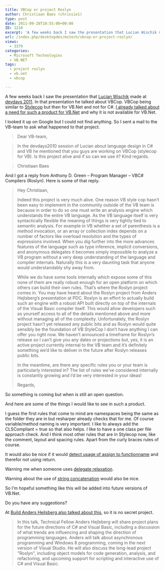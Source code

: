 ```yaml
---
title: VBCop or project Roslyn
author: Christiaan Baes (chrissie1)
type: post
date: 2011-09-28T10:55:00+00:00
ID: 1210
excerpt: 'A few weeks back I saw the presentation that Lucian Wischik made at devdays 2011. In that presentation he talked about VBCop. VBCop being similar to Stylecop but then for VB.Net and not for C#. I already talked about a need for such a product for VB.Net&hellip;'
url: /index.php/desktopdev/mstech/vbcop-or-project-roslyn/
views:
  - 3379
categories:
  - Microsoft Technologies
  - VB.NET
tags:
  - project roslyn
  - vb.net
  - vbcop

---
```

A few weeks back I saw the presentation that [Lucian Wischik][1] made at [devdays 2011][2]. In that presentation he talked about VBCop. VBCop being similar to [Stylecop][3] but then for VB.Net and not for C#. [I already talked about a need for such a product for VB.Net][4] and why it is not available for VB.Net.

I looked it up on Google but I could not find anything. So I sent a mail to the VB-team to ask what happened to that project. 

> Dear VB-team,
  
> In the devdays2010 session of Lucian about language design in C# and VB he mentioned that you guys are working on VBCop (stylecop for VB). Is this project alive and if so can we use it? Kind regards.
  
> Christiaan Baes

And I got a reply from Anthony D. Green &#8211; Program Manager &#8211; VBC# Compilers (Roslyn). Here is some of that reply.

> Hey Christiaan,
> 
> Indeed this project is very much alive. One reason VB style cop hasn&#8217;t been easy to implement in the community outside of the VB team is because in order to do so one must write an analysis engine which understands the entire VB language. As the VB language itself is very syntactically flexible the meaning of things is very tightly tied to semantic analysis. For example in VB whether a set of parenthesis is a method invocation, or an array or collection index depends on a number of factors like overload resolution and the types of expressions involved. When you dig further into the more advances features of the language such as type inference, implicit conversions, and anonymous delegates it becomes simply impossible to analyze a VB program without a very deep understanding of the language and compiler internals. Naturally this is a very daunting task that anyone would understandably shy away from.
> 
> While we do have some tools internally which expose some of this none of them are really robust enough for an open platform on which others can build their own rules. That&#8217;s where the Roslyn project comes in. You may have heard about the Roslyn project from Anders Hejlsberg&#8217;s presentation at PDC. Roslyn is an effort to actually build such an engine with a robust API built directly on top of the internals of the Visual Basic compiler itself. This would allow developers such as yourself access to all of the details mentioned above and more without managing all of the complexity. Unfortunately, the Roslyn project hasn&#8217;t yet released any public bits and as Roslyn would quite sensibly be the foundation of VB StyleCop I don&#8217;t have anything I can offer you right now. <span class="MT_red">We haven&#8217;t announced a timeframe for Roslyn&#8217;s release so I can&#8217;t give you any dates or projections but</span>, yes, it is an active project currently internal to the VB team and it&#8217;s definitely something we&#8217;d like to deliver in the future after Roslyn releases public bits.
> 
> In the meantime, are there any specific rules you or your team is particularly interested in? The list of rules we&#8217;ve considered internally is constantly growing and I&#8217;d be very interested in your ideas!
> 
> Regards,

So something is coming but when is still an open question.

And here are some of the things I would like to see in such a product.

I guess the first rules that come to mind are namespaces being the same as the folder they are in but resharper already checks that for me. Of course variable/method naming is very important. I like to always add the CLSCompliant = true so that also helps. I like to have a one class per file approach check. And I think most other rules that are in Stylecop now, like the comment, layout and spacing rules. Apart from the curly braces rules of course. 

It would also be nice if it would [detect usage of assign to functionname][5] and therefor not using return.
  
Warning me when someone uses [delegate relaxation][6].
  
Warning about the use of [string concatenation][7] would also be nice.

So I&#8217;m hopeful something like this will be added into future versions of VB.Net. 

Do you have any suggestions?

At [Build Anders Hejlsberg also talked about this][8], so it is no secret project.

> In this talk, Technical Fellow Anders Hejlsberg will share project plans for the future directions of C# and Visual Basic, including a discussion of what trends are influencing and shaping the direction of programming languages. Anders will talk about asynchronous programming and Windows 8 programming, coming in the next version of Visual Studio. He will also discuss the long-lead project "Roslyn", including object models for code generation, analysis, and refactoring, and upcoming support for scripting and interactive use of C# and Visual Basic.

 [1]: http://www.wischik.com/lu/
 [2]: http://channel9.msdn.com/Blogs/matthijs/How-do-we-do-Language-Design-at-Microsoft-VB-and-C-by-Lucian-Wischik
 [3]: http://stylecop.codeplex.com/
 [4]: /index.php/DesktopDev/MSTech/i-really-like-stylecop-and-why-it-s-only?highlight=stylecop&sentence=
 [5]: /index.php/DesktopDev/MSTech/vb-net-and-the-past
 [6]: /index.php/DesktopDev/MSTech/handling-of-events-a-small
 [7]: /index.php/All/?p=1292
 [8]: http://channel9.msdn.com/Events/BUILD/BUILD2011/TOOL-816T